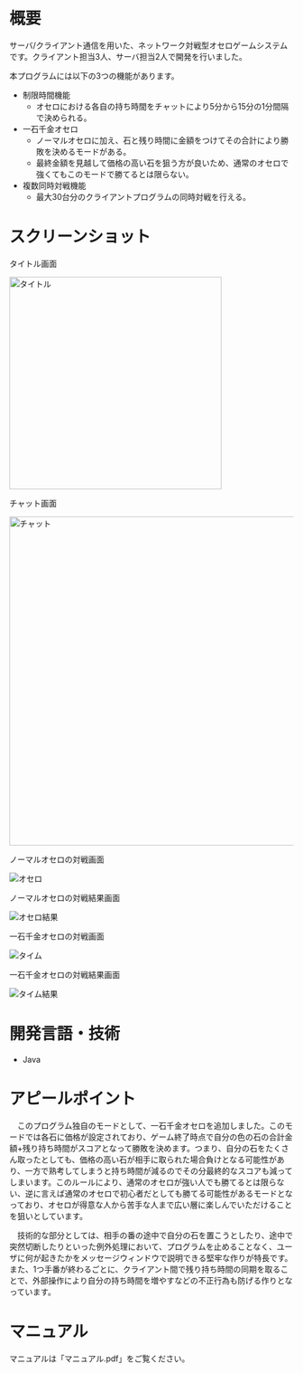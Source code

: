 # 概要
サーバ/クライアント通信を用いた、ネットワーク対戦型オセロゲームシステムです。クライアント担当3人、サーバ担当2人で開発を行いました。

本プログラムには以下の3つの機能があります。

- 制限時間機能
   - オセロにおける各自の持ち時間をチャットにより5分から15分の1分間隔で決められる。
- 一石千金オセロ
   - ノーマルオセロに加え、石と残り時間に金額をつけてその合計により勝敗を決めるモードがある。
   - 最終金額を見越して価格の高い石を狙う方が良いため、通常のオセロで強くてもこのモードで勝てるとは限らない。
- 複数同時対戦機能
   - 最大30台分のクライアントプログラムの同時対戦を行える。

# スクリーンショット
タイトル画面

<img width="376" alt="タイトル" src="https://user-images.githubusercontent.com/56621273/177156223-aeafa405-c2b9-4937-ac1f-42388b80cf3f.png">

チャット画面

<img width="582" alt="チャット" src="https://user-images.githubusercontent.com/56621273/177156249-99416c5f-1a94-4f25-9335-f1983856da8a.png">

ノーマルオセロの対戦画面

![オセロ](https://user-images.githubusercontent.com/56621273/177156181-06bae4b7-f2b1-481e-9d77-9b13774d72a0.png)

ノーマルオセロの対戦結果画面

![オセロ結果](https://user-images.githubusercontent.com/56621273/177156183-8ee96092-e3df-4a49-8c3d-de9a19ce4158.png)

一石千金オセロの対戦画面

![タイム](https://user-images.githubusercontent.com/56621273/177156171-e282d886-e217-4870-9a17-8d49767d3a6b.png)

一石千金オセロの対戦結果画面

![タイム結果](https://user-images.githubusercontent.com/56621273/177156175-df459696-1a86-4a41-94e7-d8011cee5b1b.png)

# 開発言語・技術
- Java

# アピールポイント
　このプログラム独自のモードとして、一石千金オセロを追加しました。このモードでは各石に価格が設定されており、ゲーム終了時点で自分の色の石の合計金額+残り持ち時間がスコアとなって勝敗を決めます。つまり、自分の石をたくさん取ったとしても、価格の高い石が相手に取られた場合負けとなる可能性があり、一方で熟考してしまうと持ち時間が減るのでその分最終的なスコアも減ってしまいます。このルールにより、通常のオセロが強い人でも勝てるとは限らない、逆に言えば通常のオセロで初心者だとしても勝てる可能性があるモードとなっており、オセロが得意な人から苦手な人まで広い層に楽しんでいただけることを狙いとしています。
 
　技術的な部分としては、相手の番の途中で自分の石を置こうとしたり、途中で突然切断したりといった例外処理において、プログラムを止めることなく、ユーザに何が起きたかをメッセージウィンドウで説明できる堅牢な作りが特長です。また、1つ手番が終わるごとに、クライアント間で残り持ち時間の同期を取ることで、外部操作により自分の持ち時間を増やすなどの不正行為も防げる作りとなっています。

# マニュアル
マニュアルは「マニュアル.pdf」をご覧ください。
